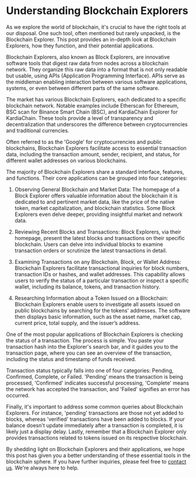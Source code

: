 # Understanding Blockchain Explorers

As we explore the world of blockchain, it's crucial to have the right tools at our disposal. One such tool, often mentioned but rarely unpacked, is the Blockchain Explorer. This post provides an in-depth look at Blockchain Explorers, how they function, and their potential applications.

Blockchain Explorers, also known as Block Explorers, are innovative software tools that digest raw data from nodes across a blockchain network. They organize this raw data into a format that is not only readable but usable, using APIs (Application Programming Interface). APIs serve as the middleman enabling interaction between various software applications, systems, or even between different parts of the same software.

The market has various Blockchain Explorers, each dedicated to a specific blockchain network. Notable examples include Etherscan for Ethereum, BSC scan for Binance Smart Chain (BSC), and KardiaChain Explorer for KardiaChain. These tools provide a level of transparency and decentralization that underscores the difference between cryptocurrencies and traditional currencies.

Often referred to as the 'Google' for cryptocurrencies and public blockchains, Blockchain Explorers facilitate access to essential transaction data, including the transaction amount, sender, recipient, and status, for different wallet addresses on various blockchains.

The majority of Blockchain Explorers share a standard interface, features, and functions. Their core applications can be grouped into four categories:

1. Observing General Blockchain and Market Data: The homepage of a Block Explorer offers valuable information about the blockchain it is dedicated to and pertinent market data, like the price of the native token, market capitalization, and blockchain statistics. Some Block Explorers even delve deeper, providing insightful market and network data.

2. Reviewing Recent Blocks and Transactions: Block Explorers, via their homepage, present the latest blocks and transactions on their specific blockchain. Users can delve into individual blocks to examine transaction orders or scrutinize the latest transactions in detail.

3. Examining Transactions on any Blockchain, Block, or Wallet Address: Blockchain Explorers facilitate transactional inquiries for block numbers, transaction IDs or hashes, and wallet addresses. This capability allows users to verify the status of a particular transaction or inspect a specific wallet, including its balance, tokens, and transaction history.

4. Researching Information about a Token Issued on a Blockchain: Blockchain Explorers enable users to investigate all assets issued on public blockchains by searching for the tokens' addresses. The software then displays basic information, such as the asset name, market cap, current price, total supply, and the issuer’s address.

One of the most popular applications of Blockchain Explorers is checking the status of a transaction. The process is simple. You paste your transaction hash into the Explorer's search bar, and it guides you to the transaction page, where you can see an overview of the transaction, including the status and timestamp of funds received.

Transaction status typically falls into one of four categories: Pending, Confirmed, Complete, or Failed. 'Pending' means the transaction is being processed, 'Confirmed' indicates successful processing, 'Complete' means the network has accepted the transaction, and 'Failed' signifies an error has occurred.

Finally, it's important to address some common queries about Blockchain Explorers. For instance, 'pending' transactions are those not yet added to blocks, whereas 'verified' transactions have been added to blocks. If your balance doesn't update immediately after a transaction is completed, it is likely just a display delay. Lastly, remember that a Blockchain Explorer only provides transactions related to tokens issued on its respective blockchain.

By shedding light on Blockchain Explorers and their applications, we hope this post has given you a better understanding of these essential tools in the blockchain sphere. If you have further inquiries, please feel free to [contact us](https://t.me/mikethrift). We're always here to help.

